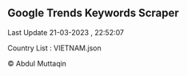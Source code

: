 

## Google Trends Keywords Scraper 
 
Last Update 21-03-2023 , 22:52:07

Country List :
VIETNAM.json



© Abdul Muttaqin 

